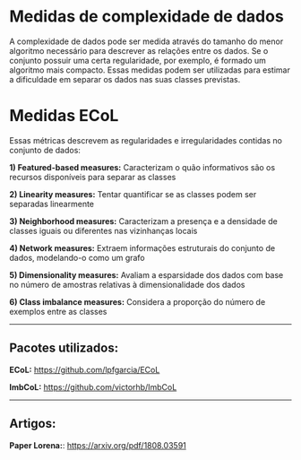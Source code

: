 # Medidas de complexidade de dados
A complexidade de dados pode ser medida através do tamanho do menor algoritmo necessário para descrever as relações entre os dados. Se o conjunto possuir uma certa regularidade, por exemplo, é formado um algoritmo mais compacto. Essas medidas podem ser utilizadas para estimar a dificuldade em separar os dados nas suas classes previstas.

# Medidas ECoL

Essas métricas descrevem as regularidades e irregularidades contidas no conjunto de dados:

**1) Featured-based measures:** Caracterizam o quão informativos são os recursos disponíveis para separar as classes

**2) Linearity measures:** Tentar quantificar se as classes podem ser separadas linearmente

**3) Neighborhood measures:** Caracterizam a presença e a densidade de classes iguais ou diferentes nas vizinhanças locais

**4) Network measures:** Extraem informações estruturais do conjunto de dados, modelando-o como um grafo

**5) Dimensionality measures:** Avaliam a esparsidade dos dados com base no número de amostras relativas à dimensionalidade dos dados

**6) Class imbalance measures:** Considera a proporção do número de exemplos entre as classes

----
 ## Pacotes utilizados:
 **ECoL:** https://github.com/lpfgarcia/ECoL
 
 **ImbCoL:** https://github.com/victorhb/ImbCoL

---
 ## Artigos:
**Paper Lorena:**: https://arxiv.org/pdf/1808.03591
 

